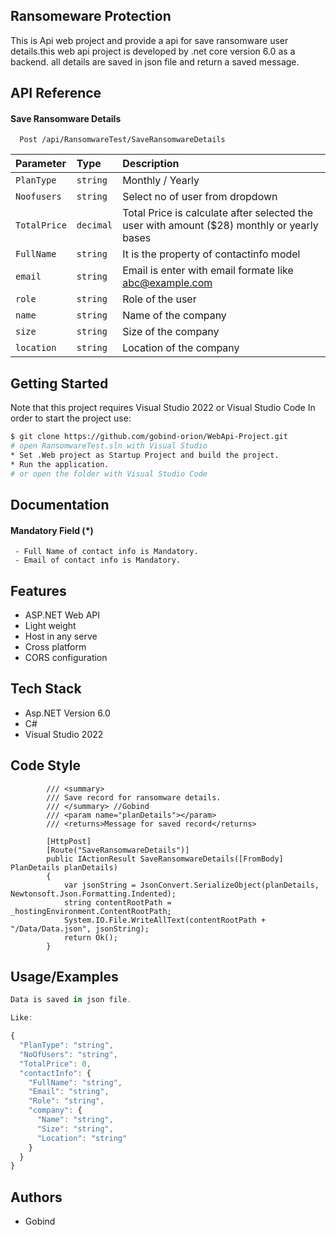## Ransomeware Protection

This is Api web project and provide a api for save ransomware user details.this web api project is developed by .net core version 6.0 as a backend.
all details are saved in json file and return a saved message.


## API Reference

#### Save Ransomware Details

```http
  Post /api/RansomwareTest/SaveRansomwareDetails
```

| Parameter | Type     | Description                |
| :-------- | :------- | :------------------------- |
| `PlanType` | `string` | Monthly / Yearly        |
| `Noofusers`  | `string` | Select no of user from dropdown|
| `TotalPrice`  | `decimal` | Total Price is calculate after selected the user with amount ($28) monthly or yearly bases
| `FullName` | `string`| It is the property of contactinfo model |
| `email` | `string`| Email is enter with email formate like abc@example.com|
| `role` | `string`| Role of the user|
| `name` | `string`| Name of the company|
| `size` | `string`| Size of the company|
| `location` | `string`| Location of the company|






## Getting Started
Note that this project requires Visual Studio 2022 or Visual Studio Code
In order to start the project use:
```bash
$ git clone https://github.com/gobind-orion/WebApi-Project.git
# open RansomwareTest.sln with Visual Studio
* Set .Web project as Startup Project and build the project.
* Run the application.
# or open the folder with Visual Studio Code
```
## Documentation


#### Mandatory Field (*)

```
 - Full Name of contact info is Mandatory.
 - Email of contact info is Mandatory.
```
## Features

- ASP.NET Web API
- Light weight
- Host in any serve
- Cross platform
- CORS configuration







## Tech Stack

* Asp.NET Version 6.0
* C#
* Visual Studio 2022




## Code Style

```http
        /// <summary>
        /// Save record for ransomware details.
        /// </summary> //Gobind 
        /// <param name="planDetails"></param>
        /// <returns>Message for saved record</returns>

        [HttpPost]
        [Route("SaveRansomwareDetails")]
        public IActionResult SaveRansomwareDetails([FromBody] PlanDetails planDetails)
        {
            var jsonString = JsonConvert.SerializeObject(planDetails, Newtonsoft.Json.Formatting.Indented);
            string contentRootPath = _hostingEnvironment.ContentRootPath;
            System.IO.File.WriteAllText(contentRootPath + "/Data/Data.json", jsonString);
            return Ok();
        }
```
## Usage/Examples

```javascript
Data is saved in json file.

Like:

{
  "PlanType": "string",
  "NoOfUsers": "string",
  "TotalPrice": 0,
  "contactInfo": {
    "FullName": "string",
    "Email": "string",
    "Role": "string",
    "company": {
      "Name": "string",
      "Size": "string",
      "Location": "string"
    }
  }
}
```


## Authors

- Gobind

